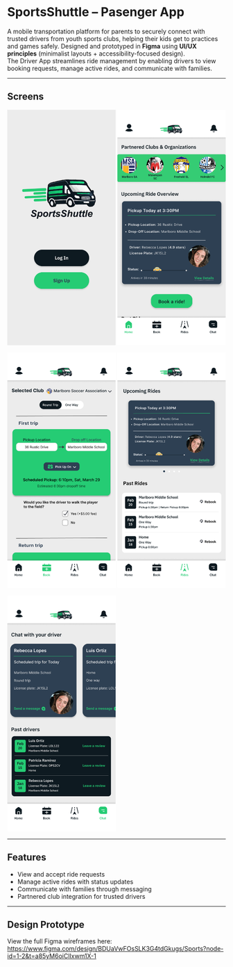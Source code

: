 # SportsShuttle – Pasenger App  

A mobile transportation platform for parents to securely connect with trusted drivers from youth sports clubs, helping their kids get to practices and games safely. Designed and prototyped in **Figma** using **UI/UX principles** (minimalist layouts + accessibility-focused design).  
The Driver App streamlines ride management by enabling drivers to view booking requests, manage active rides, and communicate with families. 

---

## Screens  

<p float="left">
  <img src="SSLoginScreen.PNG" width="250"/>
  <img src="SSHomeScreen.PNG" width="250"/>
</p>

<p float="left">
  <img src="SSBookRide.PNG" width="250"/>
  <img src="SSRideHistory.PNG" width="250"/>
</p>

<p float="left">
  <img src="SSDriverChat.PNG" width="250"/>
</p>

---

## Features  
- View and accept ride requests  
- Manage active rides with status updates  
- Communicate with families through messaging  
- Partnered club integration for trusted drivers  

---
## Design Prototype  
View the full Figma wireframes here:  
https://www.figma.com/design/BDUaVwFOsSLK3G4tdGkugs/Sports?node-id=1-2&t=a85yM6oiClIxwm1X-1
